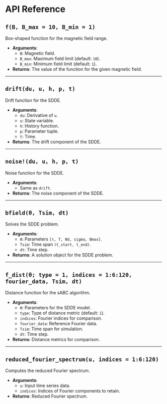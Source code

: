 # API Reference

## `f(B, B_max = 10, B_min = 1)`
Box-shaped function for the magnetic field range.

- **Arguments**:
  - `B`: Magnetic field.
  - `B_max`: Maximum field limit (default: `10`).
  - `B_min`: Minimum field limit (default: `1`).
- **Returns**: The value of the function for the given magnetic field.

---

## `drift(du, u, h, p, t)`
Drift function for the SDDE.

- **Arguments**:
  - `du`: Derivative of `u`.
  - `u`: State variable.
  - `h`: History function.
  - `p`: Parameter tuple.
  - `t`: Time.
- **Returns**: The drift component of the SDDE.

---

## `noise!(du, u, h, p, t)`
Noise function for the SDDE.

- **Arguments**:
  - Same as `drift`.
- **Returns**: The noise component of the SDDE.

---

## `bfield(θ, Tsim, dt)`
Solves the SDDE problem.

- **Arguments**:
  - `θ`: Parameters `[τ, T, Nd, sigma, Bmax]`.
  - `Tsim`: Time span `(t_start, t_end)`.
  - `dt`: Time step.
- **Returns**: A solution object for the SDDE problem.

---

## `f_dist(θ; type = 1, indices = 1:6:120, fourier_data, Tsim, dt)`
Distance function for the sABC algorithm.

- **Arguments**:
  - `θ`: Parameters for the SDDE model.
  - `type`: Type of distance metric (default: `1`).
  - `indices`: Fourier indices for comparison.
  - `fourier_data`: Reference Fourier data.
  - `Tsim`: Time span for simulation.
  - `dt`: Time step.
- **Returns**: Distance metrics for comparison.

---

## `reduced_fourier_spectrum(u, indices = 1:6:120)`
Computes the reduced Fourier spectrum.

- **Arguments**:
  - `u`: Input time series data.
  - `indices`: Indices of Fourier components to retain.
- **Returns**: Reduced Fourier spectrum.